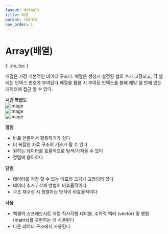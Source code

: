 ```yaml
---
layout: default
title: 배열
parent: 자료구조
nav_order: 1
---
```


# Array(배열)  
{: .no_toc }

배열은 가장 기본적인 데이터 구조다. 배열은 생성시 설정된 셀의 수가 고정되고, 각 셀에는 인덱스 번호가 부여된다.배열을 활용 시 부여된 인덱스를 통해 해당 셀 안에 있는 데이터에 접근 할 수 있다.  

**시간 복잡도**  
![image](https://velog.velcdn.com/images%2Fjha0402%2Fpost%2Fca6c0cb6-a125-478e-b78d-76dcc104de30%2Fimage.png)  
![image](https://velog.velcdn.com/images%2Fjha0402%2Fpost%2F965ed498-5d5a-4a9c-86e3-3bfdd4ad2fb8%2Farray2.png)  
![image](https://velog.velcdn.com/images%2Fjha0402%2Fpost%2F98807021-e488-4aa4-8a70-922aeba4e2ba%2Farray1.png)  

**장점**  

  - 바로 만들어서 활용하기가 쉽다  
  - 더 복잡한 자료 구조의 기초가 될 수 있다  
  - 원하는 데이터를 효율적으로 탐색/가져올 수 있다  
  - 정렬에 용이하다  

**단점**  

  - 데이터를 저장 할 수 있는 메모리 크기가 고정되어 있다  
  - 데이터 추가 / 삭제 방법이 비효율적이다  
  - 구조 재구성 시 정렬하는 방식이 비효율적이다  

**사용**  

  - 엑셀의 스프레드시트 처럼 직사각형 테이블, 수학적 벡터 (vector) 및 행렬 (matrix)를 구현하는 데 사용된다  
  - 다른 데이터 구조에서 사용된다